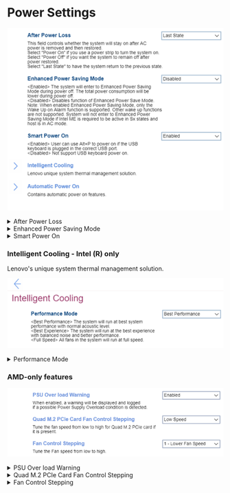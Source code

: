 # Power Settings #

![](./img/power.png)

<details><summary>After Power Loss</summary>

Whether the system will stay on after AC power is removed and then restored.

Options:

1. Power On – select when using a power strip to turn the system on.
2. Power Off – the system will remain off after power is restored.
3. **Last State** – the system will return to the previous state. Default.

| WMI Setting name | Values | SVP / SMP Req'd | AMD/Intel |
|:---|:---|:---|:---|
| AfterPowerLoss | Power On, Power Off, Last State | yes | Both |

</details>


<details><summary>Enhanced Power Saving Mode</summary>

Whether to enter Enhanced Power Saving Mode during power off, making total power consumption lower.

Options:

1. Enabled. 
2. **Disabled** – Default.

!> When `Enabled`, only the `Wake Up on Alarm` function is supported. Other wake up functions are not supported. System will not enter `Enhanced Power Saving Mode` if Intel ME (Management Engine) is required to be active in Sx states (aka Sleep states) and host is in AC mode.

| WMI Setting name | Values | SVP / SMP Req'd | AMD/Intel |
|:---|:---|:---|:---|
| EnhancedPowerSavingMode | Disabled, Enabled | yes | Both |
</details>

<details><summary>Smart Power On</summary>

Whether the user can use `Alt` + `P` to power on if the USB keyboard is plugged in the correct USB port. 

Options:

1. **Enabled** – Default.
2. Disabled.

| WMI Setting name | Values | SVP / SMP Req'd | AMD/Intel |
|:---|:---|:---|:---|
| SmartPowerOn | Disabled, Enabled | yes | Intel |

</details>


### Intelligent Cooling - Intel (R) only ###

Lenovo's unique system thermal management solution. 

![](./img/intelligentcooling.png)

<details><summary>Performance Mode</summary>

Options:

1. **Best performance** – the system will run at best system performance with normal acoustic level. Default.
2. Best experience – the system will run at the best experience with balanced noise and better performance.
3. Full Speed – all fans in the system will run at full speed. 

| WMI Setting name | Values | SVP / SMP Req'd | AMD/Intel |
|:---|:---|:---|:---|
| IntelligentCoolingPerformanceMode | Best Performance, Best Experience, Full Speed | yes | Intel |
</details>

### AMD-only features ###

![](./img/amd_power.png)

<details><summary>PSU Over load Warning</summary>

Whether to display a warning (and log if possible) if a Power Supply Unit (PSU) overload condition is detected.

Options:

1.  **Disabled** - Default.
2.  Enabled.

| WMI Setting name | Values | SVP or SMP Req'd | AMD/Intel |
|:---|:---|:---|:---|
| setting_name | setting_values | yes_no | both |

</details>


<details><summary>Quad M.2 PCIe Card Fan Control Stepping</summary>

Tune the fan speed from low to high for Quad M.2 PCIe card if it is present.

Options:

1. **Low Speed** - Default.
1. Medium Speed
1. High Speed

| WMI Setting name | Values | SVP or SMP Req'd | AMD/Intel |
|:---|:---|:---|:---|
| QuadM2PCIeCardFanControl | Low Speed, Medium Speed, High Speed | yes | AMD |

</details>

<details><summary>Fan Control Stepping</summary>

Tune the Fan speed from low to high.

Options:

1. **1 - Lower Fan Speed** - Default.
1. 2
1. 3
1. 4
1. 5
1. 6
1. 7 - Higher Fan Speed

| WMI Setting name | Values | SVP or SMP Req'd | AMD/Intel |
|:---|:---|:---|:---|
| FanControlStepping | 1 - Lower Fan Speed, 2, 3, 4, 5, 6, 7 - Higher Fan Speed | yes | AMD |

</details>
